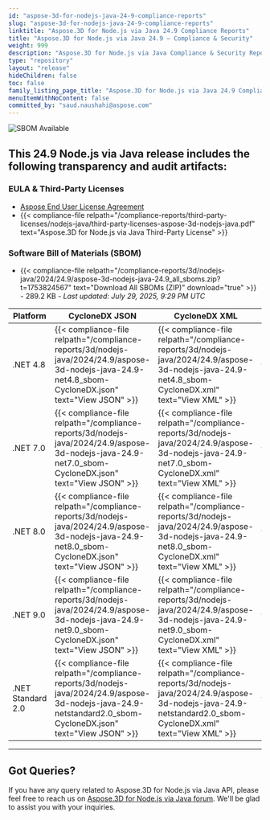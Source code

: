 ```yaml
---
id: "aspose-3d-for-nodejs-java-24-9-compliance-reports"
slug: "aspose-3d-for-nodejs-java-24-9-compliance-reports"
linktitle: "Aspose.3D for Node.js via Java 24.9 Compliance Reports"
title: "Aspose.3D for Node.js via Java 24.9 – Compliance & Security"
weight: 999
description: "Aspose.3D for Node.js via Java Compliance & Security Reports | Release 24.9"
type: "repository"
layout: "release"
hideChildren: false
toc: false
family_listing_page_title: "Aspose.3D for Node.js via Java 24.9 Compliance & Security Reports"
menuItemWithNoContent: false
committed_by: "saud.naushahi@aspose.com"
---
```


![SBOM Available](https://img.shields.io/badge/SBOM-Available-brightgreen?style=flat-square&logo=dependabot)


## This 24.9 Node.js via Java release includes the following transparency and audit artifacts:

### EULA & Third-Party Licenses

- <a href="https://files.conholdate.app/viewer/view/4Y8UNm7laVFjMAd0r/aspose_end-user-license-agreement_2024-05-16.pdf" target="_blank" rel="noopener">Aspose End User License Agreement</a>
- {{< compliance-file relpath="/compliance-reports/third-party-licenses/nodejs-java/third-party-licenses-aspose-3d-nodejs-java.pdf" text="Aspose.3D for Node.js via Java Third-Party License" >}}



### Software Bill of Materials (SBOM)

- {{< compliance-file relpath="/compliance-reports/3d/nodejs-java/2024/24.9/aspose-3d-nodejs-java-24.9_all_sboms.zip?t=1753824567" text="Download All SBOMs (ZIP)" download="true" >}} - 289.2 KB - *Last updated: July 29, 2025, 9:29 PM UTC*

| Platform | CycloneDX JSON | CycloneDX XML | SPDX JSON | SPDX XML |
|----------|----------------|---------------|-----------|----------|
| .NET 4.8 | {{< compliance-file relpath="/compliance-reports/3d/nodejs-java/2024/24.9/aspose-3d-nodejs-java-24.9-net4.8_sbom-CycloneDX.json" text="View JSON" >}} | {{< compliance-file relpath="/compliance-reports/3d/nodejs-java/2024/24.9/aspose-3d-nodejs-java-24.9-net4.8_sbom-CycloneDX.xml" text="View XML" >}} | {{< compliance-file relpath="/compliance-reports/3d/nodejs-java/2024/24.9/aspose-3d-nodejs-java-24.9-net4.8_sbom-SPDX.json" text="View JSON" >}} | {{< compliance-file relpath="/compliance-reports/3d/nodejs-java/2024/24.9/aspose-3d-nodejs-java-24.9-net4.8_sbom-SPDX.xml" text="View XML" >}} |
| .NET 7.0 | {{< compliance-file relpath="/compliance-reports/3d/nodejs-java/2024/24.9/aspose-3d-nodejs-java-24.9-net7.0_sbom-CycloneDX.json" text="View JSON" >}} | {{< compliance-file relpath="/compliance-reports/3d/nodejs-java/2024/24.9/aspose-3d-nodejs-java-24.9-net7.0_sbom-CycloneDX.xml" text="View XML" >}} | {{< compliance-file relpath="/compliance-reports/3d/nodejs-java/2024/24.9/aspose-3d-nodejs-java-24.9-net7.0_sbom-SPDX.json" text="View JSON" >}} | {{< compliance-file relpath="/compliance-reports/3d/nodejs-java/2024/24.9/aspose-3d-nodejs-java-24.9-net7.0_sbom-SPDX.xml" text="View XML" >}} |
| .NET 8.0 | {{< compliance-file relpath="/compliance-reports/3d/nodejs-java/2024/24.9/aspose-3d-nodejs-java-24.9-net8.0_sbom-CycloneDX.json" text="View JSON" >}} | {{< compliance-file relpath="/compliance-reports/3d/nodejs-java/2024/24.9/aspose-3d-nodejs-java-24.9-net8.0_sbom-CycloneDX.xml" text="View XML" >}} | {{< compliance-file relpath="/compliance-reports/3d/nodejs-java/2024/24.9/aspose-3d-nodejs-java-24.9-net8.0_sbom-SPDX.json" text="View JSON" >}} | {{< compliance-file relpath="/compliance-reports/3d/nodejs-java/2024/24.9/aspose-3d-nodejs-java-24.9-net8.0_sbom-SPDX.xml" text="View XML" >}} |
| .NET 9.0 | {{< compliance-file relpath="/compliance-reports/3d/nodejs-java/2024/24.9/aspose-3d-nodejs-java-24.9-net9.0_sbom-CycloneDX.json" text="View JSON" >}} | {{< compliance-file relpath="/compliance-reports/3d/nodejs-java/2024/24.9/aspose-3d-nodejs-java-24.9-net9.0_sbom-CycloneDX.xml" text="View XML" >}} | {{< compliance-file relpath="/compliance-reports/3d/nodejs-java/2024/24.9/aspose-3d-nodejs-java-24.9-net9.0_sbom-SPDX.json" text="View JSON" >}} | {{< compliance-file relpath="/compliance-reports/3d/nodejs-java/2024/24.9/aspose-3d-nodejs-java-24.9-net9.0_sbom-SPDX.xml" text="View XML" >}} |
| .NET Standard 2.0 | {{< compliance-file relpath="/compliance-reports/3d/nodejs-java/2024/24.9/aspose-3d-nodejs-java-24.9-netstandard2.0_sbom-CycloneDX.json" text="View JSON" >}} | {{< compliance-file relpath="/compliance-reports/3d/nodejs-java/2024/24.9/aspose-3d-nodejs-java-24.9-netstandard2.0_sbom-CycloneDX.xml" text="View XML" >}} | {{< compliance-file relpath="/compliance-reports/3d/nodejs-java/2024/24.9/aspose-3d-nodejs-java-24.9-netstandard2.0_sbom-SPDX.json" text="View JSON" >}} | {{< compliance-file relpath="/compliance-reports/3d/nodejs-java/2024/24.9/aspose-3d-nodejs-java-24.9-netstandard2.0_sbom-SPDX.xml" text="View XML" >}} |





---

## Got Queries?

If you have any query related to Aspose.3D for Node.js via Java API, please feel free to reach us on [Aspose.3D for Node.js via Java forum](https://forum.aspose.com/c/3d/). We'll be glad to assist you with your inquiries.
